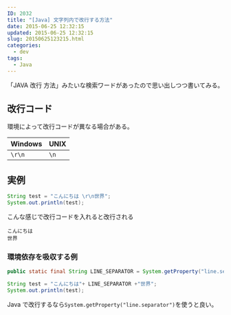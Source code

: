```yaml
---
ID: 2032
title: "[Java] 文字列内で改行する方法"
date: 2015-06-25 12:32:15
updated: 2015-06-25 12:32:15
slug: 20150625123215.html
categories:
  - dev
tags:
  - Java
---
```


「JAVA 改行 方法」みたいな検索ワードがあったので思い出しつつ書いてみる。

<!--more-->

## 改行コード

環境によって改行コードが異なる場合がある。

| Windows | UNIX |
| ------- | ---- |
| `\r\n`  | `\n` |

## 実例

```java
String test = "こんにちは \r\n世界";
System.out.println(test);
```

こんな感じで改行コードを入れると改行される

```
こんにちは
世界
```

### 環境依存を吸収する例

```java
public static final String LINE_SEPARATOR = System.getProperty("line.separator");

String test = "こんにちは"+ LINE_SEPARATOR +"世界";
System.out.println(test);
```

Java で改行するなら`System.getProperty("line.separator")`を使うと良い。
